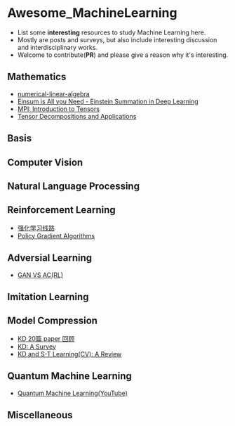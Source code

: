 # Awesome_MachineLearning

- List some **interesting** resources to study Machine Learning here.
- Mostly are posts and surveys, but also include interesting discussion and interdisciplinary works.
- Welcome to contribute(**PR**) and please give a reason why it's interesting.

## Mathematics

- [numerical-linear-algebra](https://github.com/fastai/numerical-linear-algebra)
- [Einsum is All you Need - Einstein Summation in Deep Learning](https://rockt.github.io/2018/04/30/einsum)
- [MPI: Introduction to Tensors](https://www.mpi-inf.mpg.de/fileadmin/inf/d5/teaching/ws15_16_adamant/tensor_intro.pdf)
- [Tensor Decompositions and Applications](https://www.cs.cmu.edu/~christos/courses/826-resources/PAPERS+BOOK/Kolda-Bader-SAND2007-6702.pdf)

## Basis

## Computer Vision

## Natural Language Processing

## Reinforcement Learning

- [强化学习线路](https://mp.weixin.qq.com/s/E2va_w2Lh_x3n_1XnOY0ZA)
- [Policy Gradient Algorithms](https://lilianweng.github.io/lil-log/2018/04/08/policy-gradient-algorithms.html#what-is-policy-gradient)

## Adversial Learning

- [GAN VS AC(RL)](https://arxiv.org/abs/1610.01945)

## Imitation Learning

## Model Compression

- [KD 20篇 paper 回顾](https://zhuanlan.zhihu.com/p/160206075)
- [KD: A Survey](https://arxiv.org/abs/2006.05525)
- [KD and S-T Learning(CV): A Review](https://arxiv.org/abs/2004.05937)

## Quantum Machine Learning

- [Quantum Machine Learning(YouTube)](https://www.youtube.com/playlist?list=PLmRxgFnCIhaMgvot-Xuym_hn69lmzIokg)

## Miscellaneous
